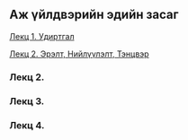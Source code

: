 ## Аж үйлдвэрийн эдийн засаг


[Лекц 1. Удиртгал](https://www.dropbox.com/s/m1rcn4578uiyp7g/lectur-Intro.pdf?dl=0)

[Лекц 2. Эрэлт, Нийлүүлэлт, Тэнцвэр](https://www.dropbox.com/s/400aqymuvfppkb5/micro%20lec%201.pdf?dl=0)

### Лекц 2. 

### Лекц 3. 

### Лекц 4. 

